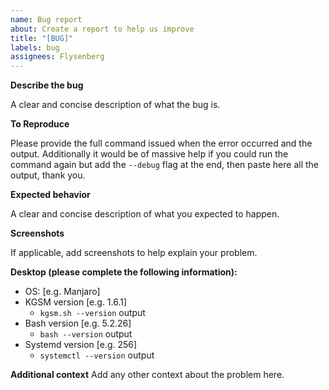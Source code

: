 ```yaml
---
name: Bug report
about: Create a report to help us improve
title: "[BUG]"
labels: bug
assignees: Flysenberg
---
```


**Describe the bug**

A clear and concise description of what the bug is.

**To Reproduce**

Please provide the full command issued when the error occurred and the output.
Additionally it would be of massive help if you could run the command again but add the `--debug` flag at the end, then paste here all the output, thank you.

**Expected behavior**

A clear and concise description of what you expected to happen.

**Screenshots**

If applicable, add screenshots to help explain your problem.

**Desktop (please complete the following information):**

 - OS: [e.g. Manjaro]
 - KGSM version [e.g. 1.6.1]
    - `kgsm.sh --version` output
 - Bash version [e.g. 5.2.26]
    - `bash --version` output
- Systemd version [e.g. 256]
    - `systemctl --version` output

**Additional context**
Add any other context about the problem here.
